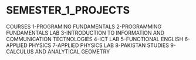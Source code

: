 # SEMESTER_1_PROJECTS
COURSES
1-PROGRAMING FUNDAMENTALS
2-PROGRAMMING FUNDAMENTALS LAB
3-INTRODUCTION TO INFORMATION AND COMMUNICATION TECTNOLOGIES
4-ICT LAB
5-FUNCTIONAL ENGLISH
6-APPLIED PHYSICS
7-APPLIED PHYSICS LAB
8-PAKISTAN STUDIES
9-CALCULUS AND ANALYTICAL GEOMETRY
